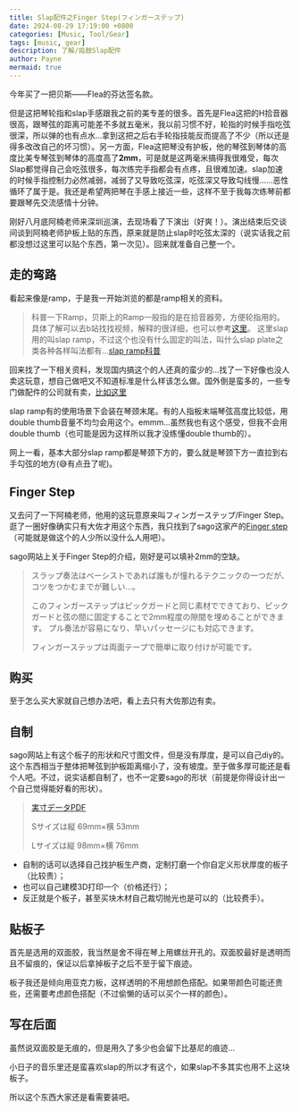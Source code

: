 ```yaml
---
title: Slap配件之Finger Step(フィンガーステップ)
date: 2024-08-29 17:19:00 +0800
categories: [Music, Tool/Gear]
tags: [music, gear]
description: 了解/捣鼓Slap配件
author: Payne
mermaid: true
---
```


今年买了一把贝斯——Flea的芬达签名款。

但是这把琴轮指和slap手感跟我之前的美专差的很多。首先是Flea这把的H拾音器很高，跟琴弦的距离可能差不多就五毫米，我以前习惯不好，轮指的时候手指吃弦很深，所以弹的也有点水...拿到这把之后右手轮指技能反而提高了不少（所以还是得多改改自己的坏习惯）。另一方面，Flea这把琴没有护板，他的琴弦到琴体的高度比美专琴弦到琴体的高度高了**2mm**，可是就是这两毫米搞得我很难受，每次Slap都觉得自己会吃弦很多，每次练完手指都会有点疼，且很难加速。slap加速的时候手指控制力必然减弱，减弱了又导致吃弦深，吃弦深又导致勾线慢......恶性循环了属于是。我还是希望两把琴在手感上接近一些，这样不至于我每次练琴前都要跟琴先交流感情十分钟。

刚好八月底阿楠老师来深圳巡演，去现场看了下演出（好爽！）。演出结束后交谈间谈到阿楠老师护板上贴的东西，原来就是防止slap时吃弦太深的（说实话我之前都没想过这里可以贴个东西，第一次见）。回来就准备自己整一个。

## 走的弯路

看起来像是ramp，于是我一开始浏览的都是ramp相关的资料。

> 科普一下Ramp，贝斯上的Ramp一般指的是在拾音器旁，方便轮指用的。具体了解可以去b站找找视频，解释的很详细，也可以参考[这里](https://www.notreble.com/buzz/2013/04/03/bass-ramps-the-how-and-why/)。
> 这里slap用的叫slap ramp，不过这个也没有什么固定的叫法，叫什么slap plate之类各种各样叫法都有...[slap ramp科普](https://www.fingerramp.com/a-cosa-serve-la-finger-ramp-al-manico/)

回来找了一下相关资料，发现国内搞这个的人还真的蛮少的...找了一下好像也没人卖这玩意，想自己做吧又不知道标准是什么样该怎么做。国外倒是蛮多的，一些专门做配件的公司就有卖，[比如这里](https://www.fingerramp.com/)

slap ramp有的使用场景下会装在琴颈末尾。有的人指板末端琴弦高度比较低，用double thumb音量不均匀会用这个。emmm...虽然我也有这个感受，但我不会用double thumb（也可能是因为这样所以我才没练懂double thumb的）。

网上一看，基本大部分slap ramp都是琴颈下方的，要么就是琴颈下方一直拉到右手勾弦的地方(😅有点丑了呢)。

## Finger Step

又去问了一下阿楠老师，他用的这玩意原来叫フィンガーステップ/Finger Step。逛了一圈好像确实只有大佐才用这个东西，我只找到了sago这家产的[Finger step](https://sago-nmg.com/goods/finger-step/)（可能就是做这个的人少所以没什么人用吧）。


sago网站上关于Finger Step的介绍，刚好是可以填补2mm的空缺。

> スラップ奏法はベーシストであれば誰もが憧れるテクニックの一つだが、コツをつかむまでが難しい…。
> 
> このフィンガーステップはピックガードと同じ素材でできており、ピックガードと弦の間に固定することで2mm程度の隙間を埋めることができます。
> プル奏法が容易になり、早いパッセージにも対応できます。
> 
> フィンガーステップは両面テープで簡単に取り付けが可能です。

## 购买

至于怎么买大家就自己想办法吧，看上去只有大佐那边有卖。

## 自制

sago网站上有这个板子的形状和尺寸图文件，但是没有厚度，是可以自己diy的。这个东西相当于整体把琴弦到护板距离缩小了，没有坡度。至于做多厚可能还是看个人吧。不过，说实话都自制了，也不一定要sago的形状（前提是你得设计出一个自己觉得能好看的形状）。

> [実寸データPDF](https://sago-nmg.com/wp-content/uploads/2022/12/6a3d296b1d592ff8a6f42f276234fc8c.pdf)
> 
> Sサイズは縦 69mm×横 53mm
> 
> Lサイズは縦 98mm×横 76mm

- 自制的话可以选择自己找护板生产商，定制打磨一个你自定义形状厚度的板子（比较贵）；
- 也可以自己建模3D打印一个（价格还行）；
- 反正就是个板子，甚至买块木材自己裁切抛光也是可以的（比较费手）。

## 贴板子

首先是选用的双面胶，我当然是舍不得在琴上用螺丝开孔的。双面胶最好是透明而且不留痕的，保证以后拿掉板子之后不至于留下痕迹。

板子我还是倾向用亚克力板，这样透明的不用想颜色搭配。如果带颜色可能还贵些，还需要考虑颜色搭配（不过偷懒的话可以买个一样的颜色）。


## 写在后面

虽然说双面胶是无痕的，但是用久了多少也会留下比基尼的痕迹...

小日子的音乐里还是蛮喜欢slap的所以才有这个，如果slap不多其实也用不上这块板子。

所以这个东西大家还是看需要装吧。